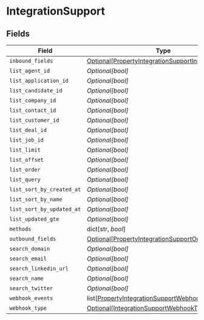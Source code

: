 # IntegrationSupport


## Fields

| Field                                                                                                                 | Type                                                                                                                  | Required                                                                                                              | Description                                                                                                           |
| --------------------------------------------------------------------------------------------------------------------- | --------------------------------------------------------------------------------------------------------------------- | --------------------------------------------------------------------------------------------------------------------- | --------------------------------------------------------------------------------------------------------------------- |
| `inbound_fields`                                                                                                      | [Optional[PropertyIntegrationSupportInboundFields]](../../models/shared/propertyintegrationsupportinboundfields.md)   | :heavy_minus_sign:                                                                                                    | N/A                                                                                                                   |
| `list_agent_id`                                                                                                       | *Optional[bool]*                                                                                                      | :heavy_minus_sign:                                                                                                    | N/A                                                                                                                   |
| `list_application_id`                                                                                                 | *Optional[bool]*                                                                                                      | :heavy_minus_sign:                                                                                                    | N/A                                                                                                                   |
| `list_candidate_id`                                                                                                   | *Optional[bool]*                                                                                                      | :heavy_minus_sign:                                                                                                    | N/A                                                                                                                   |
| `list_company_id`                                                                                                     | *Optional[bool]*                                                                                                      | :heavy_minus_sign:                                                                                                    | N/A                                                                                                                   |
| `list_contact_id`                                                                                                     | *Optional[bool]*                                                                                                      | :heavy_minus_sign:                                                                                                    | N/A                                                                                                                   |
| `list_customer_id`                                                                                                    | *Optional[bool]*                                                                                                      | :heavy_minus_sign:                                                                                                    | N/A                                                                                                                   |
| `list_deal_id`                                                                                                        | *Optional[bool]*                                                                                                      | :heavy_minus_sign:                                                                                                    | N/A                                                                                                                   |
| `list_job_id`                                                                                                         | *Optional[bool]*                                                                                                      | :heavy_minus_sign:                                                                                                    | N/A                                                                                                                   |
| `list_limit`                                                                                                          | *Optional[bool]*                                                                                                      | :heavy_minus_sign:                                                                                                    | N/A                                                                                                                   |
| `list_offset`                                                                                                         | *Optional[bool]*                                                                                                      | :heavy_minus_sign:                                                                                                    | N/A                                                                                                                   |
| `list_order`                                                                                                          | *Optional[bool]*                                                                                                      | :heavy_minus_sign:                                                                                                    | N/A                                                                                                                   |
| `list_query`                                                                                                          | *Optional[bool]*                                                                                                      | :heavy_minus_sign:                                                                                                    | N/A                                                                                                                   |
| `list_sort_by_created_at`                                                                                             | *Optional[bool]*                                                                                                      | :heavy_minus_sign:                                                                                                    | N/A                                                                                                                   |
| `list_sort_by_name`                                                                                                   | *Optional[bool]*                                                                                                      | :heavy_minus_sign:                                                                                                    | N/A                                                                                                                   |
| `list_sort_by_updated_at`                                                                                             | *Optional[bool]*                                                                                                      | :heavy_minus_sign:                                                                                                    | N/A                                                                                                                   |
| `list_updated_gte`                                                                                                    | *Optional[bool]*                                                                                                      | :heavy_minus_sign:                                                                                                    | N/A                                                                                                                   |
| `methods`                                                                                                             | dict[str, *bool*]                                                                                                     | :heavy_minus_sign:                                                                                                    | N/A                                                                                                                   |
| `outbound_fields`                                                                                                     | [Optional[PropertyIntegrationSupportOutboundFields]](../../models/shared/propertyintegrationsupportoutboundfields.md) | :heavy_minus_sign:                                                                                                    | N/A                                                                                                                   |
| `search_domain`                                                                                                       | *Optional[bool]*                                                                                                      | :heavy_minus_sign:                                                                                                    | N/A                                                                                                                   |
| `search_email`                                                                                                        | *Optional[bool]*                                                                                                      | :heavy_minus_sign:                                                                                                    | N/A                                                                                                                   |
| `search_linkedin_url`                                                                                                 | *Optional[bool]*                                                                                                      | :heavy_minus_sign:                                                                                                    | N/A                                                                                                                   |
| `search_name`                                                                                                         | *Optional[bool]*                                                                                                      | :heavy_minus_sign:                                                                                                    | N/A                                                                                                                   |
| `search_twitter`                                                                                                      | *Optional[bool]*                                                                                                      | :heavy_minus_sign:                                                                                                    | N/A                                                                                                                   |
| `webhook_events`                                                                                                      | list[[PropertyIntegrationSupportWebhookEvents](../../models/shared/propertyintegrationsupportwebhookevents.md)]       | :heavy_minus_sign:                                                                                                    | N/A                                                                                                                   |
| `webhook_type`                                                                                                        | [Optional[IntegrationSupportWebhookType]](../../models/shared/integrationsupportwebhooktype.md)                       | :heavy_minus_sign:                                                                                                    | N/A                                                                                                                   |